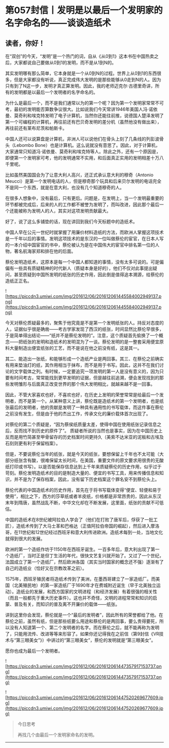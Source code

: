 # 第057封信丨发明是以最后一个发明家的名字命名的——谈谈造纸术

## 读者，你好！

在“双创”的今天，“发明”是一个热门的词，自从《从0到1》这本书在中国热卖之后，大家都说自己要做从0到1的发明，而不是从1到N的。

其实发明哪有那么简单，它本身就是一个从0到N的过程。世界上从0到1的东西很多，但是大家都没有听说，真正完成伟大发明的是那些能够从0走到N的人。因为只有到了N这一步，发明才真正算发明。因此，我的老师迈克尔·古德里奇讲，所有的发明都是以最后一个发明者的名字命名的。

为什么是最后一个，而不是我们通常以为的第一个呢？因为第一个发明家常常不可考，最初的发明能否算数争议很大。比如说我们今天常讲1946年美国人冯·诺依曼、莫奇利和埃克特发明了电子计算机，当然你还能往前推，说德国人楚泽发明了第一个可编程的计算机，再往前还有巴贝奇发明的差分机（虽然他没有做出来），再往前还有莱布尼茨和帕斯卡。

中国人还可以说算盘是计算机，非洲人可以说他们在骨头上刻了几条线的列彭波骨头（Lebombo Bone）也是计算机。这么说就没有意思了。因此，对于计算机，大家通常只知道冯·诺依曼、莫奇利和埃克特等人。除此之外，还有一个原因是，即便第一个发明家可考，他的发明通常不实用，和后面真正实用的发明相差十万八千里呢。

比如虽然美国国会为了让意大利人高兴，还正式承认意大利的穆奇（Antonio Meucci）是第一个发明电话的人，但是穆奇那个玩具和后来贝尔发明的电话完全不是同一个东西，就是在意大利，也没有几个知道穆奇的人。

在很多人想象中，没有最后，只有更后。问题是，在发明上，当一个发明最重要的环节都被完成后，后来的人的工作都不被誉为发明了，而叫改进，因此那个最后一个还能被称为发明人的人，其实对这项发明贡献最大。

好了，说了这么多铺垫的话，现在讲回到我们今天标题中的造纸术。

中国人早在公元一世纪时就掌握了用廉价材料造纸的方法，而欧洲人掌握这项技术是一千年以后的事情。发明这项技术的是东汉的一位叫做蔡伦的宦官，在日本人写的一本介绍中国宦官的书中，蔡伦被认为是在中国伟大的宦官中排名第一位的人物，著名航海家郑和排在他的后面。

蔡伦发明造纸术，这原本是每一个中国人都知道的事情，没有太多可说的。可是偏偏有一些具有质疑精神的时代新人（质疑本身是好的），他们不仅对此事提出疑问，甚至质疑到中国所发明的纸张的历史作用，因此倒是值得追本溯源，给蔡伦的造纸正正名。

![https://piccdn3.umiwi.com/img/201612/06/201612061445584002949137.png](https://piccdn3.umiwi.com/img/201612/06/201612061445584002949137.png)

今天对蔡伦质疑最多的，聚焦于他究竟是不是第一个发明纸张的人。持反对态度的人，证据似乎很是确凿——考古学家发现了西汉的纸张，时间显然比蔡伦早很多，于是简单得出结论——“纸并不是蔡伦发明的”。注意，这个质疑首先偷换了一个概念——把纸张的发明和造纸术的发明混为了一谈。蔡伦发明的是一整套采用便宜原料大量制造出便宜纸张的工艺，而不是说在他之前没有纸，这是其一。

其二、能造出一张纸，和能够形成一个造纸产业是两回事。其三、在蔡伦之前确实有用来垫油灯的纸，其作用相当于抹布，而不是用于书写。因此，这并不在我们讨论的文字载体之列。有时候，一定要追究一项发明的第一人是没有意义的，因为只要有时间考古，常常能找到更早发明的证据，但是越往前追溯，便会发现找到的那些发明雏形与后面真正改变世界的那个伟大发明相比，就越来越不是一回事。

因此，不管大家喜欢也好，不喜欢也好，在历史上发明的荣誉常常是给最后一个发明者，而不是第一个。从某种意义上讲，蔡伦既是造纸术的第一个发明者，也是纸张最后的发明者，他的贡献是发明了一种具有通用性的书写载体，而这件事在蔡伦之前没有发生，但是由于他的杰出工作，传承文化的廉价载体首次出现了。

对蔡伦的第二个质疑是，“因为蔡侯纸质量太差，使得中国在使用纸张记录信息之后，反而找不到历史的原件了”。 质疑者所说的当然也是事实，因为在中国历史上反而是用竹简甚至甲骨留存的历史档案时间更持久（美索不达米亚的泥板和古埃及石刻则更有利于保留档案）。

但是，不要说蔡伦当年的纸张，就是今天的纸张，要想保留上千年也不太可能（大部分纸张含有酸，很难保留太长时间，在美国，重要文件的原文要求用很贵的无酸纸打印或书写）。以是否能保存信息达到上千年来质疑蔡伦的历史作用，似乎过于苛刻。蔡伦发明造纸术的目的是制造大量的、便宜的书写工具，用来传播信息和知识，并不是为了保存档案，因此，没有留下历史档案这个罪名安不到蔡伦头上。

蔡伦代表的中国造纸术的历史作用，首先在于将书写载体变得“便宜、轻便和易于使用”，相比之下，西方的莎草纸或者羊皮纸，价格都是非常昂贵的，因此从东汉末年到隋唐，虽然战乱不断，中华文化却在不断发展，这里面，纸张的贡献不可低估。

中国的造纸术在8世纪被阿拉伯人学会了（他们在打败了唐军后，俘获了一批工匠），造纸术传到了大马士革和巴格达（正值阿拉伯帝国的崛起），然后进入摩洛哥，在11世纪和12世纪经过西班牙和意大利传进欧洲。造纸术每到一处，当地文化就得到很大的发展。

欧洲的第一个造纸作坊于1150年在西班牙诞生。一百多年后，意大利出现了第一个造纸厂，当时正是但丁生活的年代，很快文艺复兴就开始了。又过了一个世纪，法国成立了第一个造纸厂，然后欧洲各国（其实当时国家的概念还不强）逐渐有了自己的造纸业（恰好又在宗教改革之前）。

1575年，西班牙殖民者将造纸术传到了美洲，在墨西哥建立了一家造纸厂。而美国（北美殖民地）的第一家造纸厂于1690年才在费城附近诞生（早于北美独立运动）。造纸业的发展，和西方国家的文明进程（和经济发展）有着很强的相关性（而且一般都先于重大历史事件）。这也并不奇怪，文明的进程常常和知识的启蒙、普及有关，而知识的普及离不开廉价的载体——纸张。

讲到这里你会发现，蔡伦就是一个“最后的发明者”，因此所有的荣誉都给了他。在蔡伦之前，虽然有纸，但是那些纸要么用途和蔡伦的是两回事，要么贵得要死，所以没有人知道第一个、第二个发明者的名字。而在蔡伦之后，就不能再称为发明了，只能用流传、改进等等来形容了。如果你还记得我在之前信（第9封信《VR技术与“第三眼美女”》）中讲过的“第三眼美女”，蔡伦的发明就是“第三眼美女”。

愿你也成为最后一个发明者。

![https://piccdn3.umiwi.com/img/201612/06/201612061447357917153737.png](https://piccdn3.umiwi.com/img/201612/06/201612061447357917153737.png)

![https://piccdn3.umiwi.com/img/201612/06/201612061447520269677609.jpg](https://piccdn3.umiwi.com/img/201612/06/201612061447520269677609.jpg)

> 今日思考
> 
> 再找几个由最后一个发明家命名的发明。

---

